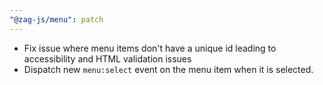```yaml
---
"@zag-js/menu": patch
---
```


- Fix issue where menu items don't have a unique id leading to accessibility and HTML validation issues
- Dispatch new `menu:select` event on the menu item when it is selected.
